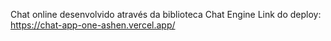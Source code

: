 Chat online desenvolvido através da biblioteca Chat Engine
Link do deploy: https://chat-app-one-ashen.vercel.app/
